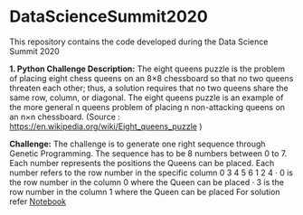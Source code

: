 # DataScienceSummit2020
This repository contains the code developed during the Data Science Summit 2020

**1. Python Challenge Description:**
The eight queens puzzle is the problem of placing eight chess queens on an 8×8 chessboard so that no two queens threaten each other; thus, a solution requires that no two queens share the same row, column, or diagonal. The eight queens puzzle is an example of the more general n queens problem of placing n non-attacking queens on an n×n chessboard. (Source : https://en.wikipedia.org/wiki/Eight_queens_puzzle )

**Challenge:** The challenge is to generate one right sequence through Genetic Programming. The sequence has to be 8 numbers between 0 to 7. Each number represents the positions the Queens can be placed. Each number refers to the row number in the specific column 0 3 4 5 6 1 2 4 · 0 is the row number in the column 0 where the Queen can be placed · 3 is the row number in the column 1 where the Queen can be placed
For solution refer [Notebook](https://github.com/Shyamal002/DataScienceSummit2020/blob/master/N%20Queen%20Problem%20-%20Genetic%20Algorithm.ipynb)
